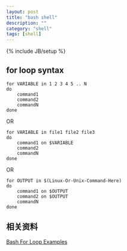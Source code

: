 ```yaml
---
layout: post
title: "bash shell"
description: ""
category: "shell"
tags: [shell]
---
```

{% include JB/setup %}

## for loop syntax

	for VARIABLE in 1 2 3 4 5 .. N
	do
		command1
		command2
		commandN
	done

OR

	for VARIABLE in file1 file2 file3
	do
		command1 on $VARIABLE
		command2
		commandN
	done

OR

	for OUTPUT in $(Linux-Or-Unix-Command-Here)
	do
		command1 on $OUTPUT
		command2 on $OUTPUT
		commandN
	done


## 相关资料

[Bash For Loop Examples](http://www.cyberciti.biz/faq/bash-for-loop/)